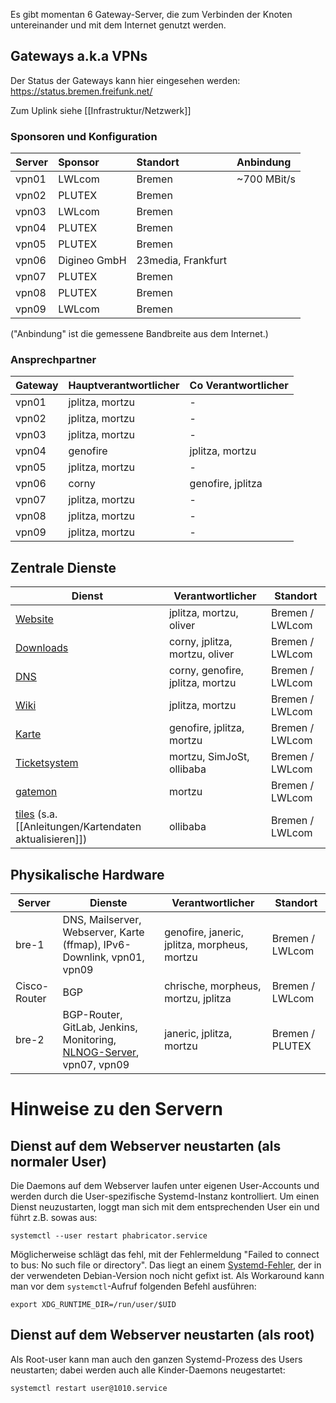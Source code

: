 Es gibt momentan 6 Gateway-Server, die zum Verbinden der Knoten untereinander und mit dem Internet genutzt werden.

## Gateways a.k.a VPNs
Der Status der Gateways kann hier eingesehen werden: https://status.bremen.freifunk.net/

Zum Uplink siehe [[Infrastruktur/Netzwerk]]

### Sponsoren und Konfiguration

| Server | Sponsor      | Standort            | Anbindung    |
|:-------|:-------------|:--------------------|:-------------|
| vpn01  | LWLcom       | Bremen              | ~700 MBit/s  |
| vpn02  | PLUTEX       | Bremen              |              |
| vpn03  | LWLcom       | Bremen              |              |
| vpn04  | PLUTEX       | Bremen              |              |
| vpn05  | PLUTEX       | Bremen              |              |
| vpn06  | Digineo GmbH | 23media, Frankfurt  |              |
| vpn07  | PLUTEX       | Bremen              |              |
| vpn08  | PLUTEX       | Bremen              |              |
| vpn09  | LWLcom       | Bremen              |              |

("Anbindung" ist die gemessene Bandbreite aus dem Internet.)

### Ansprechpartner

| Gateway | Hauptverantwortlicher | Co Verantwortlicher |
|---------|-----------------------|---------------------|
| vpn01   | jplitza, mortzu       | -                   |
| vpn02   | jplitza, mortzu       | -                   |
| vpn03   | jplitza, mortzu       | -                   |
| vpn04   | genofire              | jplitza, mortzu     |
| vpn05   | jplitza, mortzu       | -                   |
| vpn06   | corny                 | genofire, jplitza   |
| vpn07   | jplitza, mortzu       | -                   |
| vpn08   | jplitza, mortzu       | -                   |
| vpn09   | jplitza, mortzu       | -                   |


## Zentrale Dienste

| Dienst                                 | Verantwortlicher          | Standort              |
|----------------------------------------|---------------------------|-----------------------|
| [Website](https://ffhb.de)             | jplitza, mortzu, oliver   | Bremen / LWLcom       |
| [Downloads](https://downloads.ffhb.de) | corny, jplitza, mortzu, oliver  | Bremen / LWLcom       |
| [DNS](https://github.com/FreifunkBremen/ffhb-dns)  | corny, genofire, jplitza, mortzu   | Bremen / LWLcom  |
| [Wiki](https://wiki.ffhb.de)           | jplitza, mortzu           | Bremen / LWLcom       |
| [Karte](https://map.ffhb.de)           | genofire, jplitza, mortzu | Bremen / LWLcom       |
| [Ticketsystem](https://tasks.ffhb.de)  | mortzu, SimJoSt, ollibaba | Bremen / LWLcom       |
| [gatemon](https://status.ffhb.de)      | mortzu                    | Bremen / LWLcom       |
| [tiles](https://tiles.ffhb.de) (s.a. [[Anleitungen/Kartendaten aktualisieren]]) | ollibaba                  | Bremen / LWLcom       |


## Physikalische Hardware

| Server | Dienste               | Verantwortlicher           | Standort              |
|-------------------------|-----------------------|----------------------------|-----------------------|
| bre-1  | DNS, Mailserver, Webserver, Karte (ffmap), IPv6-Downlink, vpn01, vpn09 | genofire, janeric, jplitza, morpheus, mortzu | Bremen / LWLcom |
| Cisco-Router | BGP | chrische, morpheus, mortzu, jplitza    | Bremen / LWLcom |
| bre-2  | BGP-Router, GitLab, Jenkins, Monitoring, [NLNOG-Server](https://ring.nlnog.net/), vpn07, vpn09 | janeric, jplitza, mortzu | Bremen / PLUTEX |


# Hinweise zu den Servern

## Dienst auf dem Webserver neustarten (als normaler User)
Die Daemons auf dem Webserver laufen unter eigenen User-Accounts und werden durch die User-spezifische Systemd-Instanz kontrolliert. Um einen Dienst neuzustarten, loggt man sich mit dem entsprechenden User ein und führt z.B. sowas aus:

`systemctl --user restart phabricator.service`

Möglicherweise schlägt das fehl, mit der Fehlermeldung "Failed to connect to bus: No such file or directory". Das liegt an einem [Systemd-Fehler](https://github.com/systemd/systemd/issues/4229), der in der verwendeten Debian-Version noch nicht gefixt ist. Als Workaround kann man vor dem `systemctl`-Aufruf folgenden Befehl ausführen:

`export XDG_RUNTIME_DIR=/run/user/$UID`

## Dienst auf dem Webserver neustarten (als root)
Als Root-user kann man auch den ganzen Systemd-Prozess des Users neustarten; dabei werden auch alle Kinder-Daemons neugestartet:

`systemctl restart user@1010.service`
